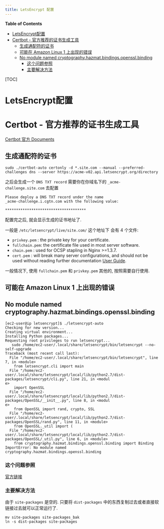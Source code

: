 ```yaml
---
title: LetsEncrypt 配置
---
```


<!-- START doctoc generated TOC please keep comment here to allow auto update -->
<!-- DON'T EDIT THIS SECTION, INSTEAD RE-RUN doctoc TO UPDATE -->
**Table of Contents**

- [LetsEncrypt配置](#letsencrypt%E9%85%8D%E7%BD%AE)
- [Certbot - 官方推荐的证书生成工具](#certbot---%E5%AE%98%E6%96%B9%E6%8E%A8%E8%8D%90%E7%9A%84%E8%AF%81%E4%B9%A6%E7%94%9F%E6%88%90%E5%B7%A5%E5%85%B7)
  - [生成通配符的证书](#%E7%94%9F%E6%88%90%E9%80%9A%E9%85%8D%E7%AC%A6%E7%9A%84%E8%AF%81%E4%B9%A6)
  - [可能在 Amazon Linux 1 上出现的错误](#%E5%8F%AF%E8%83%BD%E5%9C%A8-amazon-linux-1-%E4%B8%8A%E5%87%BA%E7%8E%B0%E7%9A%84%E9%94%99%E8%AF%AF)
  - [No module named cryptography.hazmat.bindings.openssl.binding](#no-module-named-cryptographyhazmatbindingsopensslbinding)
    - [这个问题参照](#%E8%BF%99%E4%B8%AA%E9%97%AE%E9%A2%98%E5%8F%82%E7%85%A7)
    - [主要解决方法](#%E4%B8%BB%E8%A6%81%E8%A7%A3%E5%86%B3%E6%96%B9%E6%B3%95)

<!-- END doctoc generated TOC please keep comment here to allow auto update -->

[TOC]

# LetsEncrypt配置


# Certbot - 官方推荐的证书生成工具
[Certbot 官方 Documents](https://certbot.eff.org/docs/)

## 生成通配符的证书
```shell
sudo ./certbot-auto certonly -d *.site.com --manual --preferred-challenges dns --server https://acme-v02.api.letsencrypt.org/directory
```
之后会生成一个 `DNS TXT record` 需要你在你域名下的 `_acme-challenge.site.com` 去配置
```
Please deploy a DNS TXT record under the name
_acme-challenge.i.cgtn.com with the following value:

*************************************
```
配置完之后, 就会显示生成的证书地址了.

一般是 `/etc/letsencrypt/live/site.com/` 这个地址下
会有 4 个文件:
  - `privkey.pem`  : the private key for your certificate.
  - `fullchain.pem`: the certificate file used in most server software.
  - `chain.pem`    : used for OCSP stapling in Nginx >=1.3.7.
  - `cert.pem`     : will break many server configurations, and should not be used
                 without reading further documentation [User Guide](https://certbot.eff.org/docs/using.html#where-are-my-certificates.).
               

一般情况下, 使用 `fullchain.pem` 和 `privkey.pem` 其他的, 按照需要自行使用.

## 可能在 Amazon Linux 1 上出现的错误
## No module named cryptography.hazmat.bindings.openssl.binding
```
[ec2-user@ip letsencrypt]$ ./letsencrypt-auto
Checking for new version...
Creating virtual environment...
Installing Python packages...
Requesting root privileges to run letsencrypt...
   sudo /home/ec2-user/.local/share/letsencrypt/bin/letsencrypt --no-self-upgrade
Traceback (most recent call last):
  File "/home/ec2-user/.local/share/letsencrypt/bin/letsencrypt", line 7, in <module>
    from letsencrypt.cli import main
  File "/home/ec2-user/.local/share/letsencrypt/local/lib/python2.7/dist-packages/letsencrypt/cli.py", line 21, in <modul
e>
    import OpenSSL
  File "/home/ec2-user/.local/share/letsencrypt/local/lib/python2.7/dist-packages/OpenSSL/__init__.py", line 8, in <modul
e>
    from OpenSSL import rand, crypto, SSL
  File "/home/ec2-user/.local/share/letsencrypt/local/lib/python2.7/dist-packages/OpenSSL/rand.py", line 11, in <module>
    from OpenSSL._util import (
  File "/home/ec2-user/.local/share/letsencrypt/local/lib/python2.7/dist-packages/OpenSSL/_util.py", line 6, in <module>
    from cryptography.hazmat.bindings.openssl.binding import Binding
ImportError: No module named cryptography.hazmat.bindings.openssl.binding
```

### 这个问题参照
[官方链接](https://github.com/certbot/certbot/issues/2544)

### 主要解决方法
由于 `site-packages` 是空的. 只要将 `dist-packages` 中的东西复制过去或者直接软链接过去就可以正常运行了. 

```shell
mv site-packages site-packages_bak
ln -s dist-packages site-packages
```
